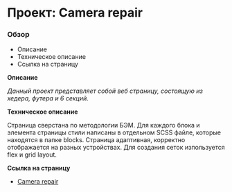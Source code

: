 # Проект: Camera repair

### Обзор

- Описание
- Техническое описание
- Ссылка на страницу

**Описание**

_Данный проект представляет собой веб страницу, состоящую из хедера, футера и 6 секций._

**Техническое описание**

Страница сверстана по методологии БЭМ. Для каждого блока и элемента страницы стили написаны в отдельном SCSS файле, которые находятся в папке blocks. Страница адаптивная, корректно отображается на разных устройствах. Для создания сеток изпользуется flex и grid layout.

**Ссылка на страницу**

- [Camera repair](https://aleksey-dev-crt.github.io/camera-repair/index.html)
